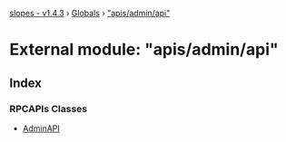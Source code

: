 [slopes - v1.4.3](../README.md) › [Globals](../globals.md) › ["apis/admin/api"](_apis_admin_api_.md)

# External module: "apis/admin/api"

## Index

### RPCAPIs Classes

* [AdminAPI](../classes/_apis_admin_api_.adminapi.md)
